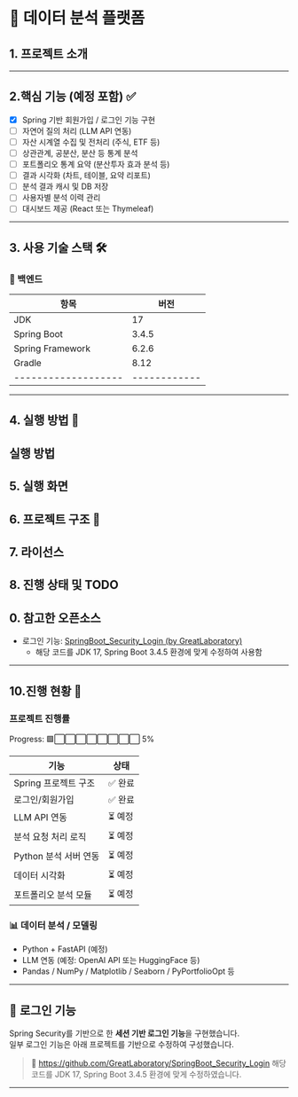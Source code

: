 # 🧠 데이터 분석 플랫폼
## 1. 프로젝트 소개
---

## 2.핵심 기능 (예정 포함) ✅ 

- [x] Spring 기반 회원가입 / 로그인 기능 구현 
- [ ] 자연어 질의 처리 (LLM API 연동)
- [ ] 자산 시계열 수집 및 전처리 (주식, ETF 등)
- [ ] 상관관계, 공분산, 분산 등 통계 분석
- [ ] 포트폴리오 통계 요약 (분산투자 효과 분석 등)
- [ ] 결과 시각화 (차트, 테이블, 요약 리포트)
- [ ] 분석 결과 캐시 및 DB 저장
- [ ] 사용자별 분석 이력 관리
- [ ] 대시보드 제공 (React 또는 Thymeleaf)

---

## 3. 사용 기술 스택 🛠️ 

### 🧩 백엔드

| 항목              | 버전       |
|-------------------|------------|
| JDK               | 17         |
| Spring Boot       | 3.4.5      |
| Spring Framework  | 6.2.6      |
| Gradle            | 8.12       |
|-------------------|------------|



---
## 4. 실행 방법 🚀
##  실행 방법
## 5. 실행 화면
## 6. 프로젝트 구조 📁
## 7. 라이선스
## 8. 진행 상태 및 TODO
## 0. 참고한 오픈소스
- 로그인 기능:
  [SpringBoot_Security_Login (by GreatLaboratory)](https://github.com/GreatLaboratory/SpringBoot_Security_Login)
  - 해당 코드를 JDK 17, Spring Boot 3.4.5 환경에 맞게 수정하여 사용함

---
## 10.진행 현황 🧪 
### 프로젝트 진행률
Progress: 🟩⬜⬜⬜⬜⬜⬜⬜⬜ 5%

| 기능 | 상태 |
|------|------|
| Spring 프로젝트 구조 | ✅ 완료 |
| 로그인/회원가입 | ✅ 완료 |
| LLM API 연동 | ⏳ 예정 |
| 분석 요청 처리 로직 | ⏳ 예정 |
| Python 분석 서버 연동 | ⏳ 예정 |
| 데이터 시각화 | ⏳ 예정 |
| 포트폴리오 분석 모듈 | ⏳ 예정 |


### 📊 데이터 분석 / 모델링

- Python + FastAPI (예정)
- LLM 연동 (예정: OpenAI API 또는 HuggingFace 등)
- Pandas / NumPy / Matplotlib / Seaborn / PyPortfolioOpt 등

---

## 🔐 로그인 기능

Spring Security를 기반으로 한 **세션 기반 로그인 기능**을 구현했습니다.  
일부 로그인 기능은 아래 프로젝트를 기반으로 수정하여 구성했습니다.
> 🔗 https://github.com/GreatLaboratory/SpringBoot_Security_Login
> 해당 코드를 JDK 17, Spring Boot 3.4.5 환경에 맞게 수정하였습니다.
---

